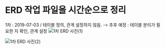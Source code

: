 # ERD 작업 파일을 시간순으로 정리

1차 : 2019-07-03 / 테이블 정의, 관계 설정하지 않음. 
-> 추후 예정 : 테이블 분리가 필요한 지 확인, 관계 설정
![1차 ERD 사진(1)](https://github.com/MaximSungmo/cafe24_shoppingmall_project/blob/master/ERD/1차/ERD_20190703(1).PNG)

![1차 ERD 사진(2)](https://github.com/MaximSungmo/cafe24_shoppingmall_project/blob/master/ERD/1차/ERD_20190703(2).PNG)
